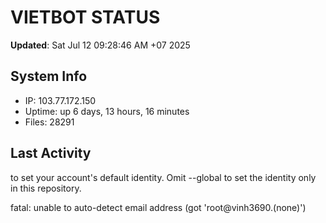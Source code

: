 # VIETBOT STATUS
**Updated**: Sat Jul 12 09:28:46 AM +07 2025

## System Info
- IP: 103.77.172.150
- Uptime: up 6 days, 13 hours, 16 minutes
- Files: 28291

## Last Activity

to set your account's default identity.
Omit --global to set the identity only in this repository.

fatal: unable to auto-detect email address (got 'root@vinh3690.(none)')
